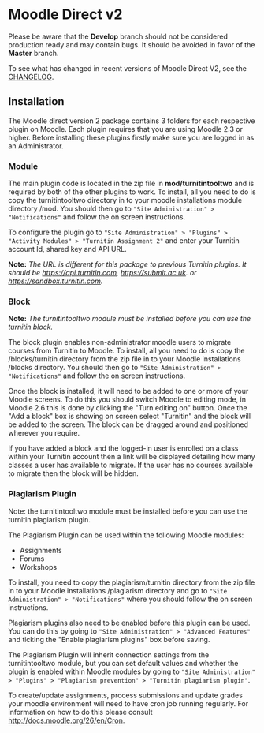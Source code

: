 Moodle Direct v2 
================

Please be aware that the **Develop** branch should not be considered production ready and may contain bugs. It should be avoided in favor of the **Master** branch. 

To see what has changed in recent versions of Moodle Direct V2, see the [CHANGELOG](https://github.com/jmcgettrick/MoodleDirectV2/blob/master/CHANGELOG.md).


Installation
------------

The Moodle direct version 2 package contains 3 folders for each respective plugin on Moodle. Each plugin requires that you are using Moodle 2.3 or higher. Before installing these plugins firstly make sure you are logged in as an Administrator.


### Module

The main plugin code is located in the zip file in **mod/turnitintooltwo** and is required by both of the other plugins to work. To install, all you need to do is copy the turnitintooltwo directory in to your moodle installations module directory /mod. You should then go to `"Site Administration" > "Notifications"` and follow the on screen instructions.

To configure the plugin go to `"Site Administration" > "Plugins" > "Activity Modules" > "Turnitin Assignment 2"` and enter your Turnitin account Id, shared key and API URL.

**Note:** *The URL is different for this package to previous Turnitin plugins. It should be https://api.turnitin.com, https://submit.ac.uk. or https://sandbox.turnitin.com.*


### Block

**Note:** *The turnitintooltwo module must be installed before you can use the turnitin block.*

The block plugin enables non-administrator moodle users to migrate courses from Turnitin to Moodle. To install, all you need to do is copy the /blocks/turnitin directory from the zip file in to your Moodle installations /blocks directory. You should then go to `"Site Administration" > "Notifications"` and follow the on screen instructions. 

Once the block is installed, it will need to be added to one or more of your Moodle screens. To do this you should switch Moodle to editing mode, in Moodle 2.6 this is done by clicking the "Turn editing on" button. Once the "Add a block" box is showing on screen select "Turnitin" and the block will be added to the screen. The block can be dragged around and positioned wherever you require.

If you have added a block and the logged-in user is enrolled on a class within your Turnitin account then a link will be displayed detailing how many classes a user has available to migrate. If the user has no courses available to migrate then the block will be hidden.


### Plagiarism Plugin

Note: the turnitintooltwo module must be installed before you can use the turnitin plagiarism plugin.

The Plagiarism Plugin can be used within the following Moodle modules:

- Assignments
- Forums
- Workshops

To install, you need to copy the plagiarism/turnitin directory from the zip file in to your Moodle installations /plagiarism directory and go to `"Site Administration" > "Notifications"` where you should follow the on screen instructions. 

Plagiarism plugins also need to be enabled before this plugin can be used. You can do this by going to `"Site Administration" > "Advanced Features"` and ticking the "Enable plagiarism plugins" box before saving. 

The Plagiarism Plugin will inherit connection settings from the turnitintooltwo module, but you can set default values and whether the plugin is enabled within Moodle modules by going to `"Site Administration" > "Plugins" > "Plagiarism prevention" > "Turnitin plagiarism plugin"`.

To create/update assignments, process submissions and update grades your moodle environment will need to have cron job running regularly. For information on how to do this please consult http://docs.moodle.org/26/en/Cron.
